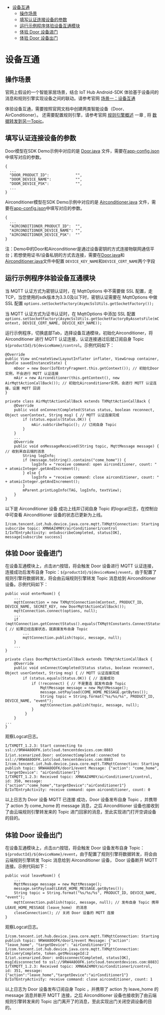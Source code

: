 * [设备互通](#设备互通)
  * [操作场景](#操作场景)
  * [填写认证连接设备的参数](#填写认证连接设备的参数)
  * [运行示例程序体验设备互通模块](#运行示例程序体验设备互通模块)
  * [体验 Door 设备进门](#体验-Door-设备进门)
  * [体验 Door 设备出门](#体验-Door-设备出门)

# 设备互通
## 操作场景
官网上假设的一个智能家居场景，结合 IoT Hub Android-SDK 体验基于设备间的消息和规则引擎实现设备之间的联动。请参考官网 [场景一：设备互通](https://cloud.tencent.com/document/product/634/11913)

体验设备互通，需要按照官网文档中创建两类智能设备（Door、AirConditioner）。 还需要配置规则引擎，请参考官网 [规则引擎概述](https://cloud.tencent.com/document/product/634/14446) 一章 , 将 [数据转发到另一Topic](https://cloud.tencent.com/document/product/634/14449)。

## 填写认证连接设备的参数

Door模型在SDK Demo示例中对应的是 [Door.java](../../hub-android-demo/src/main/java/com/tencent/iot/hub/device/android/app/scenarized/Door.java) 文件，需要在[app-config.json](../../hub-android-demo/src/main/assets/app-config.json)中填写对应的参数。

```
{
  ...
  "DOOR_PRODUCT_ID":            "",
  "DOOR_DEVICE_NAME":           "",
  "DOOR_DEVICE_PSK":            "",
  ...
}
```

Airconditioner模型在SDK Demo示例中对应的是 [Airconditioner.java](../../hub-android-demo/src/main/java/com/tencent/iot/hub/device/android/app/scenarized/Airconditioner.java) 文件，需要在[app-config.json](../../hub-android-demo/src/main/assets/app-config.json)中填写对应的参数。

```
{
  ...
  "AIRCONDITIONER_PRODUCT_ID":  "",
  "AIRCONDITIONER_DEVICE_NAME": "",
  "AIRCONDITIONER_DEVICE_PSK":  ""
}
```
注：Demo中的Door和Airconditioner是通过设备密钥的方式连接物联网通信平台；若想使用证书/设备私钥的方式去连接，需要在[Door.java](../../hub-android-demo/src/main/java/com/tencent/iot/hub/device/android/app/scenarized/Door.java)和[Airconditioner.java](../../hub-android-demo/src/main/java/com/tencent/iot/hub/device/android/app/scenarized/Airconditioner.java)文件中配置
`DEVICE_KEY_NAME`和`DEVICE_CERT_NAME`两个字段

## 运行示例程序体验设备互通模块

当 MQTT 认证方式为密钥认证时，在 MqttOptions 中不需要做 SSL 配置，走TCP，当您使用的sdk版本为3.3.0及以下时，密钥认证需要在 MqttOptions 中做 SSL 配置 `options.setSocketFactory(AsymcSslUtils.getSocketFactory());`

当 MQTT 认证方式为证书认证时，在 MqttOptions 中添加 SSL 配置 `options.setSocketFactory(AsymcSslUtils.getSocketFactoryByAssetsFile(mContext, DEVICE_CERT_NAME, DEVICE_KEY_NAME));`

运行示例程序，切换底部Tab，选择设备互通模块，初始化Airconditioner，将 Airconditioner 进行 MQTT 认证连接，认证连接通过后就订阅自身 Topic `${productId}/${deviceName}/control`。示例代码如下：

```
@Override
public View onCreateView(LayoutInflater inflater, ViewGroup container, Bundle savedInstanceState) {
    mDoor = new Door(IoTEntryFragment.this.getContext()); // 初始化Door实例，不会进行 MQTT 认证连接
    mAir = new Airconditioner(this.getContext(), new AirMqttActionCallBack()); // 初始化Airconditioner实例，会进行 MQTT 认证连接，设置 MQTT 回调
}

private class AirMqttActionCallBack extends TXMqttActionCallBack {
    @Override
    public void onConnectCompleted(Status status, boolean reconnect, Object userContext, String msg) { // MQTT 认证连接完成
        if (status.equals(Status.OK)) {
            mAir.subScribeTopic(); // 订阅自身 Topic
        }
    }
    ...
    @Override
    public void onMessageReceived(String topic, MqttMessage message) { // 收到来自云端的消息
        String logInfo;
        if (message.toString().contains("come_home")) {
            logInfo = "receive command: open airconditioner, count: " + atomicInteger.getAndIncrement();
        } else {
            logInfo = "receive command: close airconditioner, count: " + atomicInteger.getAndIncrement();
        }
        mParent.printLogInfo(TAG, logInfo, textView);
    }
}
```

以下是 Airconditioner 设备 成功上线并订阅自身 Topic 的logcat日志，在控制台中可查看 Airconditioner 设备的状态已更新为上线。
```
I/com.tencent.iot.hub.device.java.core.mqtt.TXMqttConnection: Starting subscribe topic: XMN6AZ4M0Y/airConditioner1/control
I/IoTEntryActivity: onSubscribeCompleted, status[OK], message[subscribe success]
```

## 体验 Door 设备进门

在设备互通模块上，点击`进门`按钮，将会触发 Door 设备进行 MQTT 认证连接，连接成功后发布自身 Topic：`${productId}/${deviceName}/event`，由于配置了规则引擎将数据转发，将会由云端规则引擎转发 Topic 消息给到 Airconditioner 设备。示例代码如下：
```
public void enterRoom() {
    ...
    mqttConnection = new TXMqttConnection(mContext, PRODUCT_ID, DEVICE_NAME, SECRET_KEY, new DoorMqttActionCallBack());
    mqttConnection.connect(options, null);
    ...
    if (mqttConnection.getConnectStatus().equals(TXMqttConstants.ConnectStatus.kConnected)) { // 如果已经连接状态，就直接发布自身 Topic
        ...
        mqttConnection.publish(topic, message, null);
    }
    ...
}

private class DoorMqttActionCallBack extends TXMqttActionCallBack {
    @Override
    public void onConnectCompleted(Status status, boolean reconnect, Object userContext, String msg) { // MQTT 认证连接完成
        if (status.equals(Status.OK)) { // 连接成功
            if (!reconnect) { // 不是重连 就发布自身 Topic
                MqttMessage message = new MqttMessage();
                message.setPayload(COME_HOME_MESSAGE.getBytes());
                String topic = String.format("%s/%s/%s", PRODUCT_ID, DEVICE_NAME, "event");
                mqttConnection.publish(topic, message, null);
            }
         }
    }
...
}
```

观察Logcat日志。
```
I/TXMQTT_1.2.3: Start connecting to ssl://9RW4A8OOFK.iotcloud.tencentdevices.com:8883
I/iot.scenarized.Door: onConnectCompleted：connected to ssl://9RW4A8OOFK.iotcloud.tencentdevices.com:8883
I/com.tencent.iot.hub.device.java.core.mqtt.TXMqttConnection: Starting publish topic: 9RW4A8OOFK/door1/event Message: {"action": "come_home", "targetDevice": "airConditioner1"}
I/TXMQTT_1.2.3: Received topic: XMN6AZ4M0Y/airConditioner1/control, id: 350, message: {"action":"come_home","targetDevice":"airConditioner1"}
D/IoTEntryActivity: receive command: open airconditioner, count: 0
```
以上日志为 Door 设备 MQTT 已连接 成功，Door 设备发布自身 Topic ，并携带了 action 为 come_home 的 message 消息，之后 Airconditioner 设备也接收到了由云端规则引擎转发来的 Topic 进门回家的消息，至此实现进门打开空调设备的目的。

## 体验 Door 设备出门

在设备互通模块上，点击`出门`按钮，将会触发 Door 设备发布自身 Topic：`${productId}/${deviceName}/event`，由于配置了规则引擎将数据转发，将会由云端规则引擎转发 Topic 消息给到 Airconditioner 设备， Door 设备断开 MQTT 连接。示例代码如下：
```
public void leaveRoom() {
    ...
    MqttMessage message = new MqttMessage();
    message.setPayload(LEAVE_HOME_MESSAGE.getBytes());
    String topic = String.format("%s/%s/%s", PRODUCT_ID, DEVICE_NAME, "event");
    mqttConnection.publish(topic, message, null); // 发布自身 Topic 携带 LEAVE_HOME_MESSAGE（leave_home） 的消息
    closeConnection(); // 关闭 Door 设备的 MQTT 连接
}
```

观察Logcat日志。
```
I/com.tencent.iot.hub.device.java.core.mqtt.TXMqttConnection: Starting publish topic: 9RW4A8OOFK/door1/event Message: {"action": "leave_home", "targetDevice": "airConditioner1"}
I/com.tencent.iot.hub.device.java.core.mqtt.TXMqttConnection: deliveryComplete, token.getMessageId:2
I/iot.scenarized.Door: onDisconnectCompleted, status[OK], msg[disconnected to ssl://9RW4A8OOFK.iotcloud.tencentdevices.com:8883]
I/TXMQTT_1.2.3: Received topic: XMN6AZ4M0Y/airConditioner1/control, id: 351, message: {"action":"leave_home","targetDevice":"airConditioner1"}
D/IoTEntryActivity: receive command: close airconditioner, count: 1
```
以上日志为 Door 设备发布订阅自身 Topic ，并携带了 action 为 leave_home 的 message 消息并断开 MQTT 连接，之后 Airconditioner 设备也接收到了由云端规则引擎转发来的 Topic 出门离开了的消息，至此实现出门关闭空调设备的目的。
